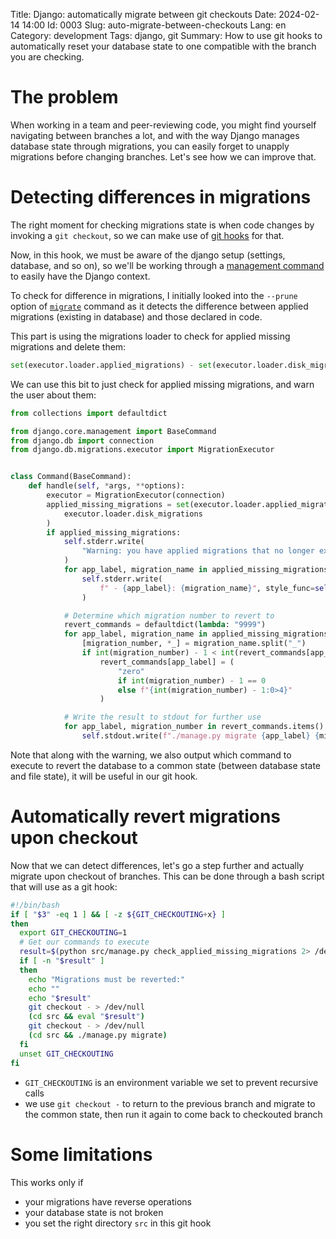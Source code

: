 Title: Django: automatically migrate between git checkouts
Date: 2024-02-14 14:00
Id: 0003
Slug: auto-migrate-between-checkouts
Lang: en
Category: development
Tags: django, git
Summary: How to use git hooks to automatically reset your database state to one compatible with the branch you are checking.

# The problem

When working in a team and peer-reviewing code, you might find yourself navigating between branches a lot, 
and with the way Django manages database state through migrations, you can easily forget to unapply migrations before changing branches.
Let's see how we can improve that.

# Detecting differences in migrations

The right moment for checking migrations state is when code changes by invoking a `git checkout`, so we can make use 
of [git hooks](https://git-scm.com/book/en/v2/Customizing-Git-Git-Hooks) for that.

Now, in this hook, we must be aware of the django setup (settings, database, and so on), so we'll be working 
through a [management command](https://docs.djangoproject.com/en/5.0/howto/custom-management-commands/) to easily have the Django context.

To check for difference in migrations, I initially looked into the `--prune` option of [`migrate`](https://github.com/django/django/blob/5.0/django/core/management/commands/migrate.py#L191-240) command 
as it detects the difference between applied migrations (existing in database) and those declared in code.

This part is using the migrations loader to check for applied missing migrations and delete them:
```python
set(executor.loader.applied_migrations) - set(executor.loader.disk_migrations)
```

We can use this bit to just check for applied missing migrations, and warn the user about them:
```python
from collections import defaultdict

from django.core.management import BaseCommand
from django.db import connection
from django.db.migrations.executor import MigrationExecutor


class Command(BaseCommand):
    def handle(self, *args, **options):
        executor = MigrationExecutor(connection)
        applied_missing_migrations = set(executor.loader.applied_migrations) - set(
            executor.loader.disk_migrations
        )
        if applied_missing_migrations:
            self.stderr.write(
                "Warning: you have applied migrations that no longer exist:"
            )
            for app_label, migration_name in applied_missing_migrations:
                self.stderr.write(
                    f" - {app_label}: {migration_name}", style_func=self.style.WARNING
                )

            # Determine which migration number to revert to
            revert_commands = defaultdict(lambda: "9999")
            for app_label, migration_name in applied_missing_migrations:
                [migration_number, *_] = migration_name.split("_")
                if int(migration_number) - 1 < int(revert_commands[app_label]):
                    revert_commands[app_label] = (
                        "zero"
                        if int(migration_number) - 1 == 0
                        else f"{int(migration_number) - 1:0>4}"
                    )

            # Write the result to stdout for further use
            for app_label, migration_number in revert_commands.items():
                self.stdout.write(f"./manage.py migrate {app_label} {migration_number}")
```

Note that along with the warning, we also output which command to execute to revert the database to a common state (between database state and file state),
it will be useful in our git hook.

# Automatically revert migrations upon checkout

Now that we can detect differences, let's go a step further and actually migrate upon checkout of branches. This can be done through a bash script that will use as a git hook:
```bash
#!/bin/bash
if [ "$3" -eq 1 ] && [ -z ${GIT_CHECKOUTING+x} ]
then
  export GIT_CHECKOUTING=1
  # Get our commands to execute
  result=$(python src/manage.py check_applied_missing_migrations 2> /dev/null)
  if [ -n "$result" ]
  then
    echo "Migrations must be reverted:"
    echo ""
    echo "$result"
    git checkout - > /dev/null
    (cd src && eval "$result")
    git checkout - > /dev/null
    (cd src && ./manage.py migrate)
  fi
  unset GIT_CHECKOUTING
fi
```

- `GIT_CHECKOUTING` is an environment variable we set to prevent recursive calls
- we use `git checkout -` to return to the previous branch and migrate to the common state, then run it again to come back to checkouted branch

# Some limitations

This works only if 

 - your migrations have reverse operations
 - your database state is not broken
 - you set the right directory `src` in this git hook
